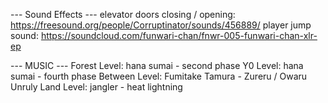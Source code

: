--- Sound Effects ---
elevator doors closing / opening: https://freesound.org/people/Corruptinator/sounds/456889/
player jump sound: https://soundcloud.com/funwari-chan/fnwr-005-funwari-chan-xlr-ep

--- MUSIC ---
Forest Level:       hana sumai - second phase
Y0 Level:           hana sumai - fourth phase
Between Level:      Fumitake Tamura - Zureru / Owaru
Unruly Land Level:  jangler - heat lightning

